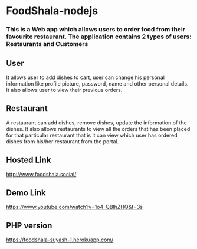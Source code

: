 # FoodShala-nodejs

### This is a Web app which allows users to order food from their favourite restaurant. The application contains 2 types of users: Restaurants and Customers

## User
It allows user to add dishes to cart, user can change his personal information like profile picture, password, name and other personal details.
It also allows user to view their previous orders.

## Restaurant
A restaurant can add dishes, remove dishes, update the information of the dishes.
It also allows restaurants to view all the orders that has been placed for that particular restaurant that is it can view which user has ordered dishes from his/her restaurant from the portal.

## Hosted Link
http://www.foodshala.social/

## Demo Link
https://www.youtube.com/watch?v=1o4-QBlhZHQ&t=3s

## PHP version
https://foodshala-suyash-1.herokuapp.com/

